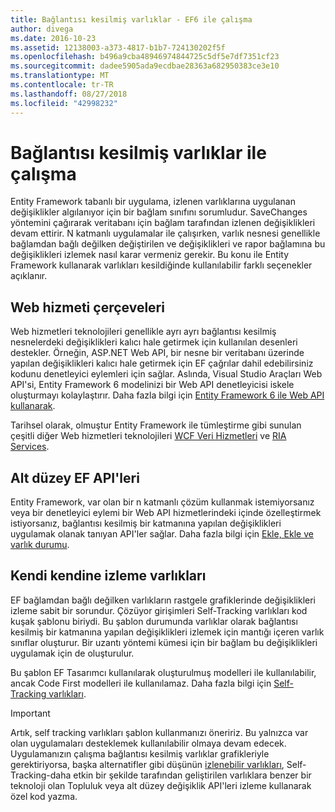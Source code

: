 ```yaml
---
title: Bağlantısı kesilmiş varlıklar - EF6 ile çalışma
author: divega
ms.date: 2016-10-23
ms.assetid: 12138003-a373-4817-b1b7-724130202f5f
ms.openlocfilehash: b496a9cba48946974844725c5df5e7df7351cf23
ms.sourcegitcommit: dadee5905ada9ecdbae28363a682950383ce3e10
ms.translationtype: MT
ms.contentlocale: tr-TR
ms.lasthandoff: 08/27/2018
ms.locfileid: "42998232"
---
```

# <a name="working-with-disconnected-entities"></a>Bağlantısı kesilmiş varlıklar ile çalışma
Entity Framework tabanlı bir uygulama, izlenen varlıklarına uygulanan değişiklikler algılanıyor için bir bağlam sınıfını sorumludur. SaveChanges yöntemini çağırarak veritabanı için bağlam tarafından izlenen değişiklikleri devam ettirir. N katmanlı uygulamalar ile çalışırken, varlık nesnesi genellikle bağlamdan bağlı değilken değiştirilen ve değişiklikleri ve rapor bağlamına bu değişiklikleri izlemek nasıl karar vermeniz gerekir. Bu konu ile Entity Framework kullanarak varlıkları kesildiğinde kullanılabilir farklı seçenekler açıklanır.   

## <a name="web-service-frameworks"></a>Web hizmeti çerçeveleri

Web hizmetleri teknolojileri genellikle ayrı ayrı bağlantısı kesilmiş nesnelerdeki değişiklikleri kalıcı hale getirmek için kullanılan desenleri destekler. Örneğin, ASP.NET Web API, bir nesne bir veritabanı üzerinde yapılan değişiklikleri kalıcı hale getirmek için EF çağrılar dahil edebilirsiniz kodunu denetleyici eylemleri için sağlar. Aslında, Visual Studio Araçları Web API'si, Entity Framework 6 modelinizi bir Web API denetleyicisi iskele oluşturmayı kolaylaştırır. Daha fazla bilgi için [Entity Framework 6 ile Web API kullanarak](https://docs.microsoft.com/en-us/aspnet/web-api/overview/data/using-web-api-with-entity-framework/).   

Tarihsel olarak, olmuştur Entity Framework ile tümleştirme gibi sunulan çeşitli diğer Web hizmetleri teknolojileri [WCF Veri Hizmetleri](https://docs.microsoft.com/dotnet/framework/data/wcf/create-a-data-service-using-an-adonet-ef-data-wcf) ve [RIA Services](https://docs.microsoft.com/en-us/previous-versions/dotnet/wcf-ria/ee707344(v=vs.91)).

## <a name="low-level-ef-apis"></a>Alt düzey EF API'leri

Entity Framework, var olan bir n katmanlı çözüm kullanmak istemiyorsanız veya bir denetleyici eylemi bir Web API hizmetlerindeki içinde özelleştirmek istiyorsanız, bağlantısı kesilmiş bir katmanına yapılan değişiklikleri uygulamak olanak tanıyan API'ler sağlar. Daha fazla bilgi için [Ekle, Ekle ve varlık durumu](~/ef6/saving/change-tracking/entity-state.md).  

## <a name="self-tracking-entities"></a>Kendi kendine izleme varlıkları  

EF bağlamdan bağlı değilken varlıkların rastgele grafiklerinde değişiklikleri izleme sabit bir sorundur. Çözüyor girişimleri Self-Tracking varlıkları kod kuşak şablonu biriydi. Bu şablon durumunda varlıklar olarak bağlantısı kesilmiş bir katmanına yapılan değişiklikleri izlemek için mantığı içeren varlık sınıflar oluşturur. Bir uzantı yöntemi kümesi için bir bağlam bu değişiklikleri uygulamak için de oluşturulur.

Bu şablon EF Tasarımcı kullanılarak oluşturulmuş modelleri ile kullanılabilir, ancak Code First modelleri ile kullanılamaz. Daha fazla bilgi için [Self-Tracking varlıkları](self-tracking-entities/index.md).  

> [!IMPORTANT]
> Artık, self tracking varlıkları şablon kullanmanızı öneririz. Bu yalnızca var olan uygulamaları desteklemek kullanılabilir olmaya devam edecek. Uygulamanızın çalışma bağlantısı kesilmiş varlıklar grafikleriyle gerektiriyorsa, başka alternatifler gibi düşünün [izlenebilir varlıkları](http://trackableentities.github.io/), Self-Tracking-daha etkin bir şekilde tarafından geliştirilen varlıklara benzer bir teknoloji olan Topluluk veya alt düzey değişiklik API'leri izleme kullanarak özel kod yazma.
